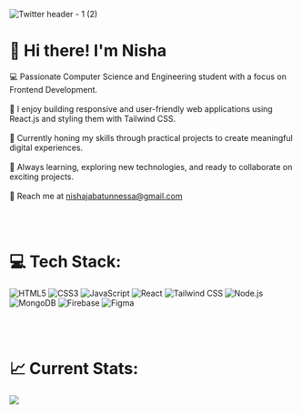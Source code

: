 ![Twitter header - 1 (2)](https://github.com/Nisha0202/Nisha0202/assets/99580632/86af976b-24d6-45cd-a3e1-5e2cb1d6c0a7)


# 👋 Hi there! I'm Nisha
💻 Passionate Computer Science and Engineering student with a focus on Frontend Development. <br><br>🚀 I enjoy building responsive and user-friendly web applications using React.js and styling them with Tailwind CSS. <br><br>💼 Currently honing my skills through practical projects to create meaningful digital experiences.<br><br>🌱 Always learning, exploring new technologies, and ready to collaborate on exciting projects.<br><br>📧 Reach me at [nishajabatunnessa@gmail.com](mailto:nishajabatunnessa@gmail.com)

<br></br>
# 💻 Tech Stack:
![HTML5](https://img.shields.io/badge/html5-%23E34F26.svg?style=flat-square&logo=html5&logoColor=white)
![CSS3](https://img.shields.io/badge/CSS3-%231572B6.svg?style=flat-square&logo=css3&logoColor=white)
![JavaScript](https://img.shields.io/badge/javascript-%23323330.svg?style=flat-square&logo=javascript&logoColor=%23F7DF1E)
![React](https://img.shields.io/badge/react-%2320232a.svg?style=flat-square&logo=react&logoColor=%2361DAFB)
![Tailwind CSS](https://img.shields.io/badge/tailwindcss-%2338B2AC.svg?style=flat-square&logo=tailwind-css&logoColor=white)
![Node.js](https://img.shields.io/badge/node.js-6DA55F?style=flat-square&logo=node.js&logoColor=white)
![MongoDB](https://img.shields.io/badge/MongoDB-%234ea94b.svg?style=flat-square&logo=mongodb&logoColor=white)
![Firebase](https://img.shields.io/badge/firebase-%23039BE5.svg?style=flat-square&logo=firebase)
![Figma](https://img.shields.io/badge/figma-%23F24E1E.svg?style=flat-square&logo=figma&logoColor=white)

<br></br>
# 📈 Current Stats:
  ![](https://github-readme-streak-stats.herokuapp.com/?user=Nisha0202&theme=dark&hide_border=false)<br/>






